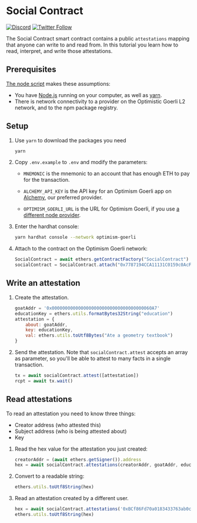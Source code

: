 # Social Contract

[![Discord](https://img.shields.io/discord/667044843901681675.svg?color=768AD4&label=discord&logo=https%3A%2F%2Fdiscordapp.com%2Fassets%2F8c9701b98ad4372b58f13fd9f65f966e.svg)](https://discord-gateway.optimism.io)
[![Twitter Follow](https://img.shields.io/twitter/follow/optimismFND.svg?label=optimismFND&style=social)](https://twitter.com/optimismFND)

The Social Contract smart contract contains a public `attestations` mapping that anyone can write to and read from.
In this tutorial you learn how to read, interpret, and write those attestations.

## Prerequisites

[The node script](./index.js) makes these assumptions:

- You have [Node.js](https://nodejs.org/en/) running on your computer, as well as [yarn](https://classic.yarnpkg.com/lang/en/).
- There is network connectivity to a provider on the Optimistic Goerli L2 network, and to the npm package registry.


## Setup

1. Use `yarn` to download the packages you need

   ```sh
   yarn
   ```


1. Copy `.env.example` to `.env` and modify the parameters:

   - `MNEMONIC` is the mnemonic to an account that has enough ETH to pay for the transaction.

   - `ALCHEMY_API_KEY` is the API key for an Optimism Goerli app on [Alchemy](https://www.alchemy.com/), our preferred provider.

   - `OPTIMISM_GOERLI_URL` is the URL for Optimism Goerli, if you use [a different node provider](https://community.optimism.io/docs/useful-tools/providers/).


1. Enter the hardhat console:

   ```sh
   yarn hardhat console --network optimism-goerli
   ```


1. Attach to the contract on the Optimism Goerli network:

   ```js
   SocialContract = await ethers.getContractFactory("SocialContract")
   socialContract = SocialContract.attach("0x7787194CCA11131C0159c0AcFf7E127CF0B676ed")
   ```


## Write an attestation

1. Create the attestation.
   
   ```js
   goatAddr = '0x00000000000000000000000000000000000060A7'
   educationKey = ethers.utils.formatBytes32String("education")
   attestation = {
       about: goatAddr,
       key: educationKey,
       val: ethers.utils.toUtf8Bytes("Ate a geometry textbook")
   }
   ```


1. Send the attestation.
   Note that `socialContract.attest` accepts an array as parameter, so you'll be able to attest to many facts in a single transaction.

   ```js
   tx = await socialContract.attest([attestation])
   rcpt = await tx.wait()
   ```


## Read attestations

To read an attestation you need to know three things:

- Creator address (who attested this)
- Subject address (who is being attested about)
- Key

1. Read the hex value for the attestation you just created:

   ```js
   creatorAddr = (await ethers.getSigner()).address
   hex = await socialContract.attestations(creatorAddr, goatAddr, educationKey)
   ```

1. Convert to a readable string:

   ```js
   ethers.utils.toUtf8String(hex)
   ```

1. Read an attestation created by a different user.

   ```js
   hex = await socialContract.attestations('0xBCf86Fd70a0183433763ab0c14E7a760194f3a9F', goatAddr, educationKey)
   ethers.utils.toUtf8String(hex)
   ```
